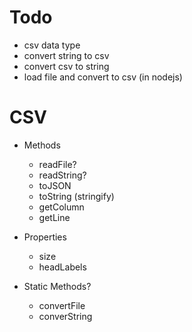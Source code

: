 # Todo

- csv data type
- convert string to csv
- convert csv to string
- load file and convert to csv (in nodejs)

# CSV

- Methods

  - readFile?
  - readString?
  - toJSON
  - toString (stringify)
  - getColumn
  - getLine

- Properties

  - size
  - headLabels

- Static Methods?

  - convertFile
  - converString
